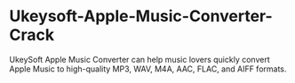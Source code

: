 # Ukeysoft-Apple-Music-Converter-Crack
UkeySoft Apple Music Converter can help music lovers quickly convert Apple Music to high-quality MP3, WAV, M4A, AAC, FLAC, and AIFF formats.
